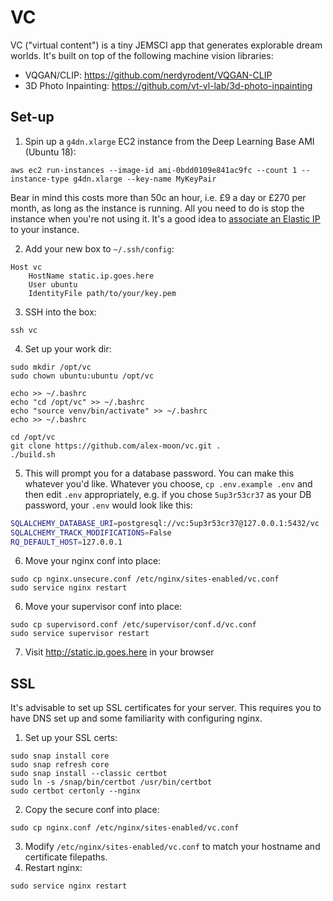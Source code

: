 # VC

VC ("virtual content") is a tiny JEMSCI app that generates explorable dream worlds. It's built on top
of the following machine vision libraries:

* VQGAN/CLIP: https://github.com/nerdyrodent/VQGAN-CLIP
* 3D Photo Inpainting: https://github.com/vt-vl-lab/3d-photo-inpainting

## Set-up

1. Spin up a `g4dn.xlarge` EC2 instance from the Deep Learning Base AMI (Ubuntu 18):
```
aws ec2 run-instances --image-id ami-0bdd0109e841ac9fc --count 1 --instance-type g4dn.xlarge --key-name MyKeyPair
```

Bear in mind this costs more than 50c an hour, i.e. £9 a day or £270 per month, as long as the
instance is running. All you need to do is stop the instance when you're not using it. It's a good
idea to [associate an Elastic IP](https://docs.aws.amazon.com/AWSEC2/latest/UserGuide/elastic-ip-addresses-eip.html)
to your instance.

2. Add your new box to `~/.ssh/config`:
```
Host vc
    HostName static.ip.goes.here
    User ubuntu
    IdentityFile path/to/your/key.pem
```
3. SSH into the box:
```
ssh vc
```
4. Set up your work dir:
```
sudo mkdir /opt/vc
sudo chown ubuntu:ubuntu /opt/vc

echo >> ~/.bashrc
echo "cd /opt/vc" >> ~/.bashrc
echo "source venv/bin/activate" >> ~/.bashrc
echo >> ~/.bashrc

cd /opt/vc
git clone https://github.com/alex-moon/vc.git .
./build.sh
```
5. This will prompt you for a database password. You can make this whatever you'd like. Whatever you
   choose, `cp .env.example .env` and then edit `.env` appropriately, e.g. if you chose
   `5up3r53cr37` as your DB password, your `.env` would look like this:
```bash
SQLALCHEMY_DATABASE_URI=postgresql://vc:5up3r53cr37@127.0.0.1:5432/vc
SQLALCHEMY_TRACK_MODIFICATIONS=False
RQ_DEFAULT_HOST=127.0.0.1
```
6. Move your nginx conf into place:
```
sudo cp nginx.unsecure.conf /etc/nginx/sites-enabled/vc.conf
sudo service nginx restart
```
6. Move your supervisor conf into place:
```
sudo cp supervisord.conf /etc/supervisor/conf.d/vc.conf
sudo service supervisor restart
```
7. Visit http://static.ip.goes.here in your browser

## SSL

It's advisable to set up SSL certificates for your server. This requires you to have DNS set up
and some familiarity with configuring nginx.

1. Set up your SSL certs:
```
sudo snap install core
sudo snap refresh core
sudo snap install --classic certbot
sudo ln -s /snap/bin/certbot /usr/bin/certbot
sudo certbot certonly --nginx
```
2. Copy the secure conf into place:
```
sudo cp nginx.conf /etc/nginx/sites-enabled/vc.conf
```
3. Modify `/etc/nginx/sites-enabled/vc.conf` to match your hostname and certificate filepaths.
4. Restart nginx:
```
sudo service nginx restart
```
